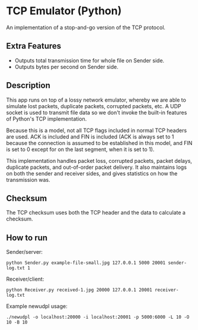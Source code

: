 TCP Emulator (Python)
=====================
An implementation of a stop-and-go version of the TCP protocol.

Extra Features
--------------
 - Outputs total transmission time for whole file on Sender side.
 - Outputs bytes per second on Sender side.

Description
-----------
This app runs on top of a lossy network emulator, whereby we are able to simulate lost packets, duplicate packets, corrupted packets, etc. A UDP socket is used to transmit file data so we don't invoke the built-in features of Python's TCP implementation.

Because this is a model, not all TCP flags included in normal TCP headers are used. ACK is included and FIN is included (ACK is always set to 1 because the connection is assumed to be established in this model, and FIN is set to 0 except for on the last segment, when it is set to 1).

This implementation handles packet loss, corrupted packets, packet delays, duplicate packets, and out-of-order packet delivery. It also maintains logs on both the sender and receiver sides, and gives statistics on how the transmission was.

Checksum
--------
The TCP checksum uses both the TCP header and the data to calculate a checksum.	

How to run
----------
Sender/server:
```
python Sender.py example-file-small.jpg 127.0.0.1 5000 20001 sender-log.txt 1
```

Receiver/client:
```
python Receiver.py received-1.jpg 20000 127.0.0.1 20001 receiver-log.txt
```

Example newudpl usage:
```
./newudpl -o localhost:20000 -i localhost:20001 -p 5000:6000 -L 10 -O 10 -B 10
```